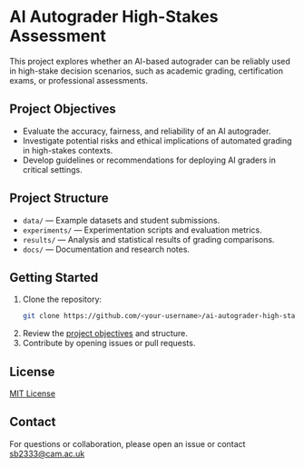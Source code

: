 # AI Autograder High-Stakes Assessment

This project explores whether an AI-based autograder can be reliably used in high-stake decision scenarios, such as academic grading, certification exams, or professional assessments.

## Project Objectives

- Evaluate the accuracy, fairness, and reliability of an AI autograder.
- Investigate potential risks and ethical implications of automated grading in high-stakes contexts.
- Develop guidelines or recommendations for deploying AI graders in critical settings.

## Project Structure

- `data/` — Example datasets and student submissions.
- `experiments/` — Experimentation scripts and evaluation metrics.
- `results/` — Analysis and statistical results of grading comparisons.
- `docs/` — Documentation and research notes.

## Getting Started

1. Clone the repository:
   ```bash
   git clone https://github.com/<your-username>/ai-autograder-high-stakes-assessment.git
   ```
2. Review the [project objectives](#project-objectives) and structure.
3. Contribute by opening issues or pull requests.

## License

[MIT License](LICENSE)

## Contact

For questions or collaboration, please open an issue or contact sb2333@cam.ac.uk

